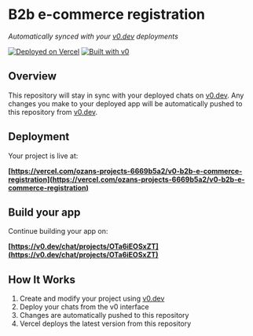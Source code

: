 # B2b e-commerce registration

*Automatically synced with your [v0.dev](https://v0.dev) deployments*

[![Deployed on Vercel](https://img.shields.io/badge/Deployed%20on-Vercel-black?style=for-the-badge&logo=vercel)](https://vercel.com/ozans-projects-6669b5a2/v0-b2b-e-commerce-registration)
[![Built with v0](https://img.shields.io/badge/Built%20with-v0.dev-black?style=for-the-badge)](https://v0.dev/chat/projects/OTa6iEOSxZT)

## Overview

This repository will stay in sync with your deployed chats on [v0.dev](https://v0.dev).
Any changes you make to your deployed app will be automatically pushed to this repository from [v0.dev](https://v0.dev).

## Deployment

Your project is live at:

**[https://vercel.com/ozans-projects-6669b5a2/v0-b2b-e-commerce-registration](https://vercel.com/ozans-projects-6669b5a2/v0-b2b-e-commerce-registration)**

## Build your app

Continue building your app on:

**[https://v0.dev/chat/projects/OTa6iEOSxZT](https://v0.dev/chat/projects/OTa6iEOSxZT)**

## How It Works

1. Create and modify your project using [v0.dev](https://v0.dev)
2. Deploy your chats from the v0 interface
3. Changes are automatically pushed to this repository
4. Vercel deploys the latest version from this repository
